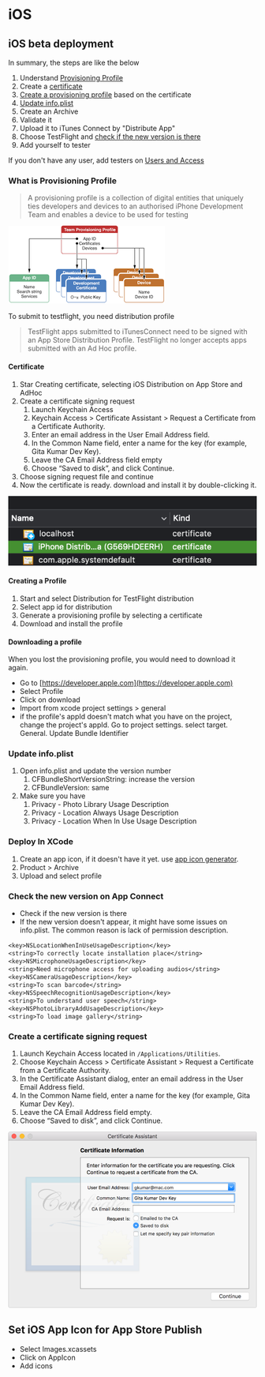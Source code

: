 # iOS

## iOS beta deployment

In summary, the steps are like the below

1. Understand [Provisioning Profile](ios.md#what-is-provisioning-profile)
2. Create a [certificate](ios.md#certificate)
3. [Create a provisioning profile](ios.md#creating-a-profile) based on the certificate
4. [Update info.plist](ios.md#update-info-plist)
5. Create an Archive
6. Validate it 
7. Upload it to iTunes Connect by "Distribute App"
8. Choose TestFlight and [check if the new version is there](ios.md#check-the-new-version-on-app-connect)
9. Add yourself to tester

If you don't have any user, add testers on [Users and Access](https://appstoreconnect.apple.com/access/users)

### What is Provisioning Profile

> A provisioning profile is a collection of digital entities that uniquely ties developers and devices to an authorised iPhone Development Team and enables a device to be used for testing

![](.gitbook/assets/image%20%281%29.png)

To submit to testflight, you need distribution profile

> TestFlight apps submitted to iTunesConnect need to be signed with an App Store Distribution Profile. TestFlight no longer accepts apps submitted with an Ad Hoc profile.

#### Certificate

1. Star Creating certificate, selecting iOS Distribution on App Store and AdHoc
2. Create a certificate signing request
   1. Launch Keychain Access
   2. Keychain Access &gt; Certificate Assistant &gt; Request a Certificate from a Certificate Authority.
   3. Enter an email address in the User Email Address field.
   4. In the Common Name field, enter a name for the key \(for example, Gita Kumar Dev Key\).
   5. Leave the CA Email Address field empty
   6. Choose “Saved to disk”, and click Continue.
3. Choose signing request file and continue
4. Now the certificate is ready. download and install it by double-clicking it.

![](.gitbook/assets/image%20%2813%29.png)

#### Creating a Profile

1. Start and select Distribution for TestFlight distribution
2. Select app id for distribution
3. Generate a provisioning profile by selecting a certificate
4. Download and install the profile

#### Downloading a profile

When you lost the provisioning profile, you would need to download it again. 

* Go to [https://developer.apple.com](https://developer.apple.com)
* Select Profile
* Click on download
* Import from xcode project settings &gt; general
* if the profile's appId doesn't match what you have on the project, change the project's appId. Go to project settings. select target. General. Update Bundle Identifier

### Update info.plist

1. Open info.plist and update the version number
   1. CFBundleShortVersionString: increase the version
   2. CFBundleVersion: same
2. Make sure you have 
   1. Privacy - Photo Library Usage Description
   2. Privacy - Location Always Usage Description
   3. Privacy - Location When In Use Usage Description

### Deploy In XCode

1. Create an app icon, if it doesn't have it yet. use [app icon generator](https://appiconmaker.co/).
2. Product &gt; Archive
3. Upload and select profile

### Check the new version on App Connect

* Check if the new version is there
* If the new version doesn't appear, it might have some issues on info.plist. The common reason is lack of permission description.

```markup
<key>NSLocationWhenInUseUsageDescription</key>
<string>To correctly locate installation place</string>
<key>NSMicrophoneUsageDescription</key>
<string>Need microphone access for uploading audios</string>
<key>NSCameraUsageDescription</key>
<string>To scan barcode</string>
<key>NSSpeechRecognitionUsageDescription</key>
<string>To understand user speech</string>
<key>NSPhotoLibraryAddUsageDescription</key>
<string>To load image gallery</string>
```

### Create a certificate signing request

1. Launch Keychain Access located in `/Applications/Utilities`.
2. Choose Keychain Access &gt; Certificate Assistant &gt; Request a Certificate from a Certificate Authority.
3. In the Certificate Assistant dialog, enter an email address in the User Email Address field.
4. In the Common Name field, enter a name for the key \(for example, Gita Kumar Dev Key\).
5. Leave the CA Email Address field empty.
6. Choose “Saved to disk”, and click Continue.

![](.gitbook/assets/image%20%284%29.png)

## Set iOS App Icon for App Store Publish

* Select Images.xcassets
* Click on AppIcon
* Add icons


